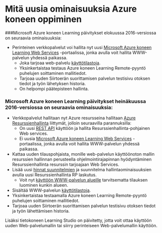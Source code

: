 <properties
    pageTitle="Koneen Koulujen uudet | Microsoft Azure"
    description="Uusia ominaisuuksia, jotka ovat käytettävissä Azure koneen Learning."
    services="machine-learning"
    documentationCenter=""
    authors="vDonGlover"
    manager="raymondl"
    editor=""/>

<tags
    ms.service="machine-learning"
    ms.workload="data-services"
    ms.tgt_pltfrm="na"
    ms.devlang="na"
    ms.topic="article"
    ms.date="10/05/2016"
    ms.author="v-donglo"/>

# <a name="whats-new-in-azure-machine-learning"></a>Mitä uusia ominaisuuksia Azure koneen oppiminen

###<a name="the-august-2016-release-of-microsoft-azure-machine-learning-updates-provide-the-following-features"></a>Microsoft Azure koneen Learning päivitykset elokuussa 2016-versiossa on seuraavia ominaisuuksia:

* Perinteinen verkkopalvelut voi hallita nyt uusi [Microsoft Azure koneen Learning Web Services](https://services.azureml.net/) -portaalissa, jonka avulla voit hallita WWW-palvelun yhdessä paikassa.   
    * Joka tarjoaa web-palvelu [käyttötilastoja](machine-learning-manage-new-webservice.md).
    * Yksinkertaistaa testaus Azure koneen Learning Remote-pyyntö puhelujen soittaminen mallitiedot.
    * Tarjoaa uuden Siirtoerän suorittamisen palvelun testisivu otoksen tiedot ja työn lähetyksen historia.
    * On helpompi päätepisteen hallinta.

### <a name="the-july-2016-release-of-microsoft-azure-machine-learning-updates-provide-the-following-features"></a>Microsoft Azure koneen Learning päivitykset heinäkuussa 2016-versiossa on seuraavia ominaisuuksia:

* Verkkopalvelut hallitaan nyt Azure resursseina hallitaan [Azure Resurssienhallinta](../azure-resource-manager/resource-group-overview.md) liittymät, jolloin seuraavilla parannuksilla:
    * On uusi [REST API](https://msdn.microsoft.com/library/azure/Dn950030.aspx) käyttöön ja hallita Resurssienhallinta-pohjainen Web services.
    * Ei uusia [Microsoft Azure koneen Learning Web Services](https://services.azureml.net/) -portaalissa, jonka avulla voit hallita WWW-palvelun yhdessä paikassa.
* Kattaa uuden tilauspohjaista, monille web-palvelun käyttöönoton mallin resurssien hallinnan perusteella ohjelmointirajapinnan hyödyntäminen Resurssienhallinta resurssin tarjoajaan Web Services.
* Lisää uusi [hinnat suunnitelmien](https://azure.microsoft.com/pricing/details/machine-learning/) ja suunnitelma hallintaominaisuuksien avulla uusi Resurssienhallinta RP laskutus.
    * Voit nyt [käyttöön WWW-palvelun alueille](machine-learning-how-to-deploy-to-multiple-regions.md) tarvitsematta tilauksen luominen kunkin alueen.
* Sisältää WWW-palvelun [käyttötilastoja](machine-learning-manage-new-webservice.md).
* Yksinkertaistaa testaamalla Azure koneen Learning Remote-pyyntö puhelujen soittaminen mallitiedot.
* Tarjoaa uuden Siirtoerän suorittamisen palvelun testisivu otoksen tiedot ja työn lähettämisen historia.

Lisäksi tietokoneen Learning Studio on päivitetty, jotta voit ottaa käyttöön uuden Web-palvelumallin tai siirry perinteiseen Web-palvelumallin käyttöön. 
